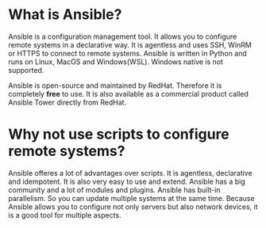 # What is Ansible?
Ansible is a configuration management tool. It allows you to configure remote systems in a declarative way. It is agentless and uses SSH, WinRM or HTTPS to connect to remote systems. Ansible is written in Python and runs on Linux, MacOS and Windows(WSL). Windows native is not supported.

Ansible is open-source and maintained by RedHat. Therefore it is completely **free** to use. It is also available as a commercial product called Ansible Tower directly from RedHat.

# Why not use scripts to configure remote systems?
Ansible offeres a lot of advantages over scripts. It is agentless, declarative and idempotent. It is also very easy to use and extend. Ansible has a big community and a lot of modules and plugins. Ansible has built-in parallelism. So you can update multiple systems at the same time. Because Ansible allows you to configure not only servers but also network devices, it is a good tool for multiple aspects.